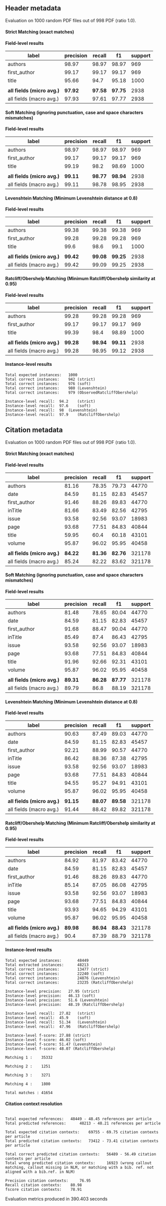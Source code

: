 ## Header metadata

Evaluation on 1000 random PDF files out of 998 PDF (ratio 1.0).

#### Strict Matching (exact matches)

**Field-level results**

| label                       | precision | recall    | f1        | support |
|-----------------------------|-----------|-----------|-----------|---------|
| authors                     | 98.97     | 98.97     | 98.97     | 969     |
| first_author                | 99.17     | 99.17     | 99.17     | 969     |
| title                       | 95.66     | 94.7      | 95.18     | 1000    |
|                             |           |           |           |         |
| **all fields (micro avg.)** | **97.92** | **97.58** | **97.75** | 2938    |
| all fields (macro avg.)     | 97.93     | 97.61     | 97.77     | 2938    |

#### Soft Matching (ignoring punctuation, case and space characters mismatches)

**Field-level results**

| label                       | precision | recall    | f1        | support |
|-----------------------------|-----------|-----------|-----------|---------|
| authors                     | 98.97     | 98.97     | 98.97     | 969     |
| first_author                | 99.17     | 99.17     | 99.17     | 969     |
| title                       | 99.19     | 98.2      | 98.69     | 1000    |
|                             |           |           |           |         |
| **all fields (micro avg.)** | **99.11** | **98.77** | **98.94** | 2938    |
| all fields (macro avg.)     | 99.11     | 98.78     | 98.95     | 2938    |

#### Levenshtein Matching (Minimum Levenshtein distance at 0.8)

**Field-level results**

| label                       | precision | recall    | f1        | support |
|-----------------------------|-----------|-----------|-----------|---------|
| authors                     | 99.38     | 99.38     | 99.38     | 969     |
| first_author                | 99.28     | 99.28     | 99.28     | 969     |
| title                       | 99.6      | 98.6      | 99.1      | 1000    |
|                             |           |           |           |         |
| **all fields (micro avg.)** | **99.42** | **99.08** | **99.25** | 2938    |
| all fields (macro avg.)     | 99.42     | 99.09     | 99.25     | 2938    |

#### Ratcliff/Obershelp Matching (Minimum Ratcliff/Obershelp similarity at 0.95)

**Field-level results**

| label                       | precision | recall    | f1        | support |
|-----------------------------|-----------|-----------|-----------|---------|
| authors                     | 99.28     | 99.28     | 99.28     | 969     |
| first_author                | 99.17     | 99.17     | 99.17     | 969     |
| title                       | 99.39     | 98.4      | 98.89     | 1000    |
|                             |           |           |           |         |
| **all fields (micro avg.)** | **99.28** | **98.94** | **99.11** | 2938    |
| all fields (macro avg.)     | 99.28     | 98.95     | 99.12     | 2938    |

#### Instance-level results

```
Total expected instances: 	1000
Total correct instances: 	942 (strict) 
Total correct instances: 	976 (soft) 
Total correct instances: 	980 (Levenshtein) 
Total correct instances: 	979 (ObservedRatcliffObershelp) 

Instance-level recall:	94.2	(strict) 
Instance-level recall:	97.6	(soft) 
Instance-level recall:	98	(Levenshtein) 
Instance-level recall:	97.9	(RatcliffObershelp) 
```

## Citation metadata

Evaluation on 1000 random PDF files out of 998 PDF (ratio 1.0).

#### Strict Matching (exact matches)

**Field-level results**

| label                       | precision | recall    | f1        | support |
|-----------------------------|-----------|-----------|-----------|---------|
| authors                     | 81.16     | 78.35     | 79.73     | 44770   |
| date                        | 84.59     | 81.15     | 82.83     | 45457   |
| first_author                | 91.46     | 88.26     | 89.83     | 44770   |
| inTitle                     | 81.66     | 83.49     | 82.56     | 42795   |
| issue                       | 93.58     | 92.56     | 93.07     | 18983   |
| page                        | 93.68     | 77.51     | 84.83     | 40844   |
| title                       | 59.95     | 60.4      | 60.18     | 43101   |
| volume                      | 95.87     | 96.02     | 95.95     | 40458   |
|                             |           |           |           |         |
| **all fields (micro avg.)** | **84.22** | **81.36** | **82.76** | 321178  |
| all fields (macro avg.)     | 85.24     | 82.22     | 83.62     | 321178  |

#### Soft Matching (ignoring punctuation, case and space characters mismatches)

**Field-level results**

| label                       | precision | recall    | f1        | support |
|-----------------------------|-----------|-----------|-----------|---------|
| authors                     | 81.48     | 78.65     | 80.04     | 44770   |
| date                        | 84.59     | 81.15     | 82.83     | 45457   |
| first_author                | 91.68     | 88.47     | 90.04     | 44770   |
| inTitle                     | 85.49     | 87.4      | 86.43     | 42795   |
| issue                       | 93.58     | 92.56     | 93.07     | 18983   |
| page                        | 93.68     | 77.51     | 84.83     | 40844   |
| title                       | 91.96     | 92.66     | 92.31     | 43101   |
| volume                      | 95.87     | 96.02     | 95.95     | 40458   |
|                             |           |           |           |         |
| **all fields (micro avg.)** | **89.31** | **86.28** | **87.77** | 321178  |
| all fields (macro avg.)     | 89.79     | 86.8      | 88.19     | 321178  |

#### Levenshtein Matching (Minimum Levenshtein distance at 0.8)

**Field-level results**

| label                       | precision | recall    | f1        | support |
|-----------------------------|-----------|-----------|-----------|---------|
| authors                     | 90.63     | 87.49     | 89.03     | 44770   |
| date                        | 84.59     | 81.15     | 82.83     | 45457   |
| first_author                | 92.21     | 88.99     | 90.57     | 44770   |
| inTitle                     | 86.42     | 88.36     | 87.38     | 42795   |
| issue                       | 93.58     | 92.56     | 93.07     | 18983   |
| page                        | 93.68     | 77.51     | 84.83     | 40844   |
| title                       | 94.55     | 95.27     | 94.91     | 43101   |
| volume                      | 95.87     | 96.02     | 95.95     | 40458   |
|                             |           |           |           |         |
| **all fields (micro avg.)** | **91.15** | **88.07** | **89.58** | 321178  |
| all fields (macro avg.)     | 91.44     | 88.42     | 89.82     | 321178  |

#### Ratcliff/Obershelp Matching (Minimum Ratcliff/Obershelp similarity at 0.95)

**Field-level results**

| label                       | precision | recall    | f1        | support |
|-----------------------------|-----------|-----------|-----------|---------|
| authors                     | 84.92     | 81.97     | 83.42     | 44770   |
| date                        | 84.59     | 81.15     | 82.83     | 45457   |
| first_author                | 91.46     | 88.26     | 89.83     | 44770   |
| inTitle                     | 85.14     | 87.05     | 86.08     | 42795   |
| issue                       | 93.58     | 92.56     | 93.07     | 18983   |
| page                        | 93.68     | 77.51     | 84.83     | 40844   |
| title                       | 93.93     | 94.65     | 94.29     | 43101   |
| volume                      | 95.87     | 96.02     | 95.95     | 40458   |
|                             |           |           |           |         |
| **all fields (micro avg.)** | **89.98** | **86.94** | **88.43** | 321178  |
| all fields (macro avg.)     | 90.4      | 87.39     | 88.79     | 321178  |

#### Instance-level results

```
Total expected instances: 		48449
Total extracted instances: 		48213
Total correct instances: 		13477 (strict) 
Total correct instances: 		22240 (soft) 
Total correct instances: 		24876 (Levenshtein) 
Total correct instances: 		23235 (RatcliffObershelp) 

Instance-level precision:	27.95 (strict) 
Instance-level precision:	46.13 (soft) 
Instance-level precision:	51.6 (Levenshtein) 
Instance-level precision:	48.19 (RatcliffObershelp) 

Instance-level recall:	27.82	(strict) 
Instance-level recall:	45.9	(soft) 
Instance-level recall:	51.34	(Levenshtein) 
Instance-level recall:	47.96	(RatcliffObershelp) 

Instance-level f-score:	27.88 (strict) 
Instance-level f-score:	46.02 (soft) 
Instance-level f-score:	51.47 (Levenshtein) 
Instance-level f-score:	48.07 (RatcliffObershelp) 

Matching 1 :	35332

Matching 2 :	1251

Matching 3 :	3271

Matching 4 :	1800

Total matches :	41654
```

#### Citation context resolution

```

Total expected references: 	 48449 - 48.45 references per article
Total predicted references: 	 48213 - 48.21 references per article

Total expected citation contexts: 	 69755 - 69.75 citation contexts per article
Total predicted citation contexts: 	 73412 - 73.41 citation contexts per article

Total correct predicted citation contexts: 	 56489 - 56.49 citation contexts per article
Total wrong predicted citation contexts: 	 16923 (wrong callout matching, callout missing in NLM, or matching with a bib. ref. not aligned with a bib.ref. in NLM)

Precision citation contexts: 	 76.95
Recall citation contexts: 	 80.98
fscore citation contexts: 	 78.91
```

Evaluation metrics produced in 390.403 seconds
